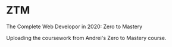 # ZTM
The Complete Web Developor in 2020: Zero to Mastery

Uploading the coursework from Andrei's Zero to Mastery course.
